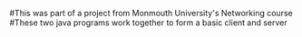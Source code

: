 #This was part of a project from Monmouth University's Networking course
#These two java programs work together to form a basic client and server
